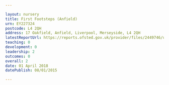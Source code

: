 ```yaml
---

layout: nursery
title: First Footsteps (Anfield)
urn: EY227324
postcode: L4 2QH
address: 17 Oakfield, Anfield, Liverpool, Merseyside, L4 2QH
latestReportUrl: https://reports.ofsted.gov.uk/provider/files/2449746/urn/EY227324.pdf
teaching: 0
development: 0
leadership: 2
outcomes: 0
overall: 2
date: 01 April 2018 
datePublish: 08/01/2015

---
```

